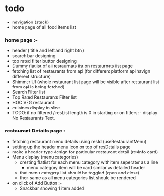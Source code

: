 # todo

- navigation (stack)
- home page of all food items list

### home page :-

- header ( title and left and right btn )
- search bar designing
- top rated filter button designing
- Dummy flatlist of all restaurnats list on restaurnats list page
- fetching list of restaurants from api (for different platform api havign different structure)
- Shimmer UI (whole restaurant list page will be visible after restaurant list from api is being fetched)
- Search Filter list
- Top Rated Restaurants Filter list
- HOC VEG restaurant
- cuisines display in slice
- TODO: if no filtered / resList length is 0 in starting or on fitlers :- display No Restaurants Text.

### restaurant Details page :-

- fetching restaurant menu details using resId (useRestaurantMenu)
- setting up the header menu icon on top of resDetails page
- make a header type design for particular restaurant detail (resInfo card)
- Menu display (menu categories) 
   - creating flatlist for each menu category with item seperator as a line 
     - menu category item will be card similar as detailed header
   - that menu category list should be toggled (open and close)
   - then same as all menu categories list should be rendered
- on click of Add Button :- 
  - Snackbar showing 1 item added


